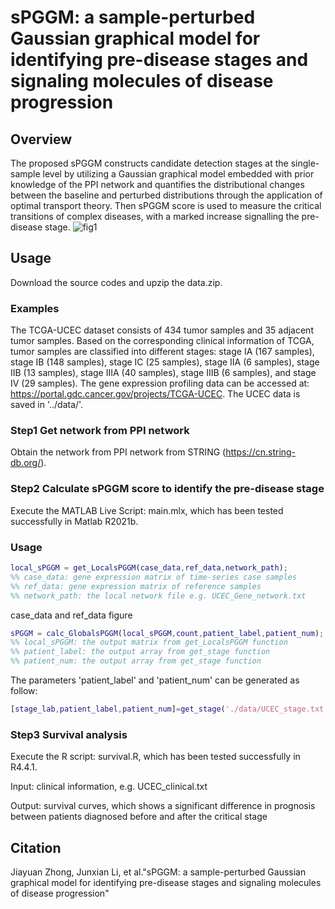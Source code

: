 # sPGGM: a sample-perturbed Gaussian graphical model for identifying pre-disease stages and signaling molecules of disease progression

## Overview
The proposed sPGGM constructs candidate detection stages at the single-sample level by utilizing a Gaussian graphical model embedded with prior knowledge of the PPI network and quantifies the distributional changes between the baseline and perturbed distributions through the application of optimal transport theory. Then sPGGM score is used to measure the critical transitions of complex diseases, with a marked increase signalling the pre-disease stage.
![fig1](https://github.com/user-attachments/assets/d94dd6a3-5453-4a3a-aea7-6c1d1591c6ba)


## Usage
Download the source codes and upzip the data.zip.
### Examples
The TCGA-UCEC dataset consists of 434 tumor samples and 35 adjacent tumor samples. Based on the corresponding clinical information of TCGA, tumor samples are classified into different stages:  stage IA (167 samples), stage IB (148 samples), stage IC (25 samples), stage IIA (6 samples), stage IIB (13 samples), stage IIIA (40 samples), stage IIIB (6 samples), and stage IV (29 samples). The gene expression profiling data can be accessed at: https://portal.gdc.cancer.gov/projects/TCGA-UCEC. The UCEC data is saved in '../data/'.

### Step1 Get network from PPI network
Obtain the network from PPI network from STRING (https://cn.string-db.org/).

### Step2 Calculate sPGGM score to identify the pre-disease stage
Execute the MATLAB Live Script: main.mlx, which has been tested successfully in Matlab R2021b.
### Usage
```matlab
local_sPGGM = get_LocalsPGGM(case_data,ref_data,network_path);
%% case_data: gene expression matrix of time-series case samples
%% ref_data: gene expression matrix of reference samples
%% network_path: the local network file e.g. UCEC_Gene_network.txt
```
case_data and ref_data figure
```matlab
sPGGM = calc_GlobalsPGGM(local_sPGGM,count,patient_label,patient_num);
%% local_sPGGM: the output matrix from get_LocalsPGGM function
%% patient_label: the output array from get_stage function
%% patient_num: the output array from get_stage function
```
The parameters 'patient_label' and 'patient_num' can be generated as follow:
```matlab
[stage_lab,patient_label,patient_num]=get_stage('./data/UCEC_stage.txt');
```
### Step3 Survival analysis
Execute the R script: survival.R, which has been tested successfully in R4.4.1.

Input: clinical information, e.g. UCEC_clinical.txt

Output: survival curves, which shows a significant difference in prognosis between patients diagnosed before and after the critical stage

## Citation
Jiayuan Zhong, Junxian Li, et al."sPGGM: a sample-perturbed Gaussian graphical model for identifying pre-disease stages and signaling molecules of disease progression"
